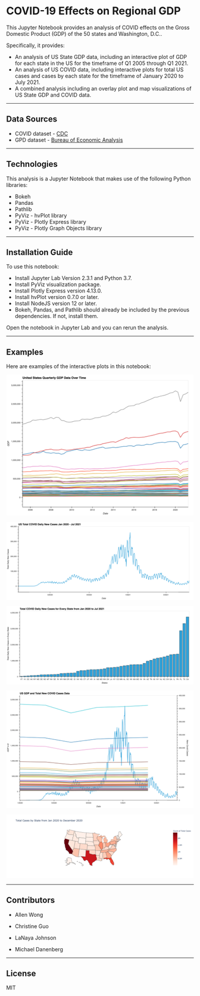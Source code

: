 # COVID-19 Effects on Regional GDP

This Jupyter Notebook provides an analysis of COVID effects on the Gross Domestic Product (GDP) of the 50 states and Washington, D.C..

Specifically, it provides:
* An analysis of US State GDP data, including an interactive plot of GDP for each state in the US for the timeframe of Q1 2005 through Q1 2021.
* An analysis of US COVID data, including interactive plots for total US cases and cases by each state for the timeframe of January 2020 to July 2021.
* A combined analysis including an overlay plot and map visualizations of US State GDP and COVID data.

---

## Data Sources

* COVID dataset - [CDC](https://data.cdc.gov/Case-Surveillance/United-States-COVID-19-Cases-and-Deaths-by-State-o/9mfq-cb36)
* GPD dataset - [Bureau of Economic Analysis](https://apps.bea.gov/regional/downloadzip.cfm)

---

## Technologies

This analysis is a Jupyter Notebook that makes use of the following Python libraries:
* Bokeh
* Pandas
* Pathlib
* PyViz - hvPlot library
* PyViz - Plotly Express library
* PyViz - Plotly Graph Objects library

---

## Installation Guide

To use this notebook:
* Install Jupyter Lab Version 2.3.1 and Python 3.7.
* Install PyViz visualization package.
* Install Plotly Express version 4.13.0.
* Install hvPlot version 0.7.0 or later.
* Install NodeJS version 12 or later.
* Bokeh, Pandas, and Pathlib should already be included by the previous dependencies.  If not, install them.

Open the notebook in Jupyter Lab and you can rerun the analysis.

---

## Examples

Here are examples of the interactive plots in this notebook:

![US Quarterly GDP Data](Images/us_quarterly_gdp_data_2005_2021.png)

![US Total COVID Daily New Cases](Images/us_total_covid_daily_new_cases_jan2020_jul2021.png)

![US COVID Daily New Cases By State](Images/us_covid_daily_new_cases_by_state_jan2020_jul2021.png)

![US Combined GDP and Total New COVID Cases](Images/us_combined_gdp_and_total_new_covid_cases.png)

![US COVID Cases Map](Images/us_covid_cases_map_jan2020_dec2020.png)

---

## Contributors

* Allen Wong

* Christine Guo 

* LaNaya Johnson 

* Michael Danenberg

---

## License

MIT
